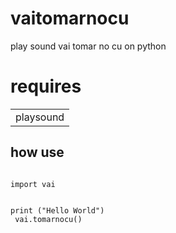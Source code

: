 # vaitomarnocu
play sound vai tomar no cu on python

<h1>requires</h1>
<table>
  <td>playsound</td>
  </table>
  
 <h2>how use</h2>
 <code>
import vai 

print ("Hello World")</code><br>
<code>
vai.tomarnocu()
  </code>
